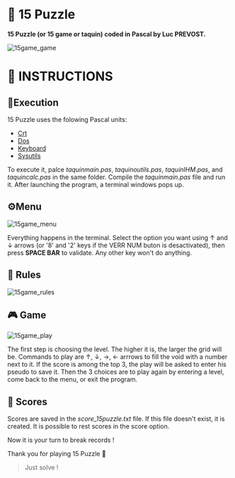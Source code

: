 # 🔢 15 Puzzle
**15 Puzzle (or 15 game or taquin) coded in Pascal by Luc PREVOST.**

![15game_game](https://user-images.githubusercontent.com/52052772/141159551-9ad9ea5b-9dda-45c1-a37c-b93121937d17.png)

📃 INSTRUCTIONS
============
## 🚀Execution
15 Puzzle uses the folowing Pascal units:
- [Crt](https://wiki.freepascal.org/Crt)
- [Dos](https://www.freepascal.org/docs-html/rtl/dos/index.html)
- [Keyboard](https://www.freepascal.org/docs-html/rtl/keyboard/index.html)
- [Sysutils](https://www.freepascal.org/docs-html/rtl/sysutils/index.html)

To execute it, palce _taquinmain.pas_, _taquinoutils.pas_, _taquinIHM.pas_, and _taquincalc.pas_ in the same folder. Compile the _taquinmain.pas_ file and run it. After launching the program, a terminal windows pops up.

## ⚙️Menu
![15game_menu](https://user-images.githubusercontent.com/52052772/141158131-814697e8-61f0-4931-9e86-b2170d9c243d.png)

Everything happens in the terminal. Select the option you want using ↑ and ↓ arrows (or '8' and '2' keys if the VERR NUM buton is desactivated), then press **SPACE BAR** to validate. Any other key won't do anything.

## 📏 Rules
![15game_rules](https://user-images.githubusercontent.com/52052772/141159856-64e6405d-14bb-4024-a3de-4eba21ff994a.png)

## 🎮 Game
![15game_play](https://user-images.githubusercontent.com/52052772/141160882-fa3dbb99-8579-40d3-af2a-234a10714e78.png)

The first step is choosing the level. The higher it is, the larger the grid will be. Commands to play are ↑, ↓, →, ← arrrows to fill the void with a number next to it. If the score is among the top 3, the play will be asked to enter his pseudo to save it. Then the 3 choices are to play again by entering a level, come back to the menu, or exit the program.

## 🥇 Scores
Scores are saved in the _score_15puzzle.txt_ file. If this file doesn't exist, it is created. It is possible to rest scores in the score option.

Now it is your turn to break records !

Thank you for playing 15 Puzzle 🙂

> Just solve !
